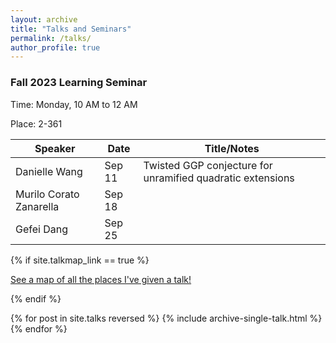 ```yaml
---
layout: archive
title: "Talks and Seminars"
permalink: /talks/
author_profile: true
---
```


### Fall 2023 Learning Seminar
Time: Monday, 10 AM to 12 AM

Place: 2-361
 
| Speaker          | Date   |           Title/Notes                                          |
| --------         | ------ | ------------------------------------------------------------ |
| Danielle Wang    | Sep 11   |  Twisted GGP conjecture for unramified quadratic extensions     |
| Murilo Corato Zanarella    | Sep 18   |                                |
| Gefei Dang     | Sep 25   |                                       |

{% if site.talkmap_link == true %}

<p style="text-decoration:underline;"><a href="/talkmap.html">See a map of all the places I've given a talk!</a></p>

{% endif %}

{% for post in site.talks reversed %}
  {% include archive-single-talk.html %}
{% endfor %}

